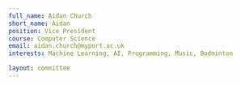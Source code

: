 ```yaml
---
full_name: Aidan Church
short_name: Aidan
position: Vice President
course: Computer Science
email: aidan.church@myport.ac.uk
interests: Machine Learning, AI, Programming, Music, Badminton

layout: committee
---
```

